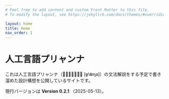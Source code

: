 ```yaml
---
# Feel free to add content and custom Front Matter to this file.
# To modify the layout, see https://jekyllrb.com/docs/themes/#overriding-theme-defaults

layout: home
title: Home
nav_order: 1
---
```


# 人工言語プリャンナ
これは人工言語プリャンナ（ \[ʙ̥ʲæ̃ɳa\]）の文法解説をする予定で書き溜めた設計構想を公開しているサイトです。

現行バージョンは **Version 0.2.1** （2025-05-13）。
